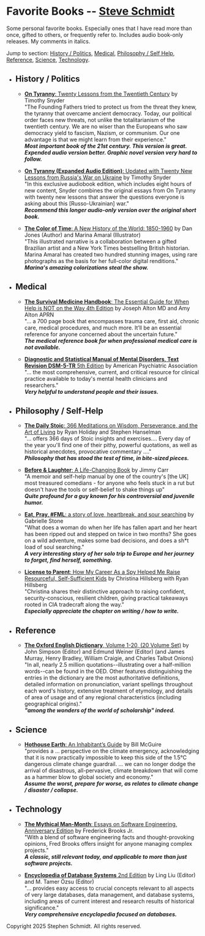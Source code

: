 
# Favorite Books -- [Steve Schmidt](https://steve.czmyt.com)

Some personal favorite books.
Especially ones that I have read more than once, gifted to others, or frequently refer to.
Includes audio book-only releases.
My comments in italics.

Jump to section: [History / Politics](#History-Politics), [Medical](#Medical), [Philosophy / Self Help](#Philosophy-Self-Help), [Reference](#Reference), [Science](#Science), [Technology](#Technology).

- ## <a name="History-Politics">History / Politics</a>

    - [**On Tyranny**: Twenty Lessons from the Twentieth Century](https://www.amazon.com/Tyranny-Twenty-Lessons-Twentieth-Century/dp/0804190119)
        by Timothy Snyder
        <br />"The Founding Fathers tried to protect us from the threat they knew, the tyranny that overcame ancient democracy. Today, our political order faces new threats, not unlike the totalitarianism of the twentieth century. We are no wiser than the Europeans who saw democracy yield to fascism, Nazism, or communism. Our one advantage is that we might learn from their experience."
        <br />***Most important book of the 21st century.  This version is great.  Expended audio version better.  Graphic novel version very hard to follow.***

    - [**On Tyranny (Expanded Audio Edition)**: Updated with Twenty New Lessons from Russia's War on Ukraine](https://www.amazon.com/Tyranny-Expanded-Audio-Updated-Lessons/dp/B09VMR31RT)
        by Timothy Snyder
        <br />"In this exclusive audiobook edition, which includes eight hours of new content, Snyder combines the original essays from On Tyranny with twenty new lessons that answer the questions everyone is asking about this [Russo-Ukrainian] war."
        <br />***Recommend this longer audio-only version over the original short book.***

    - [**The Color of Time**: A New History of the World: 1850-1960](https://www.amazon.com/Color-Time-History-World-1850-1960/dp/1643130544)
        by Dan Jones (Author) and Marina Amaral (Illustrator)
        <br />"This illustrated narrative is a collaboration between a gifted Brazilian artist and a New York Times bestselling British historian. Marina Amaral has created two hundred stunning images, using rare photographs as the basis for her full-color digital renditions."
        <br />***Marina's amazing colorizations steal the show.***

- ## <a name="Medical">Medical</a>

    - [**The Survival Medicine Handbook**: The Essential Guide for When Help is NOT on the Way 4th Edition](https://www.amazon.com/Survival-Medicine-Handbook-Essential-Guide-dp-0988872501/dp/0988872501)
        by Joseph Alton MD and Amy Alton APRN
        <br />"… a 700 page book that encompasses trauma care, first aid, chronic care, medical procedures, and much more. It’ll be an essential reference for anyone concerned about the uncertain future."
        <br />***The medical reference book for when professional medical care is not available.***

    - [**Diagnostic and Statistical Manual of Mental Disorders, Text Revision DSM-5-TR** 5th Edition](https://www.amazon.com/Diagnostic-Statistical-Disorders-Revision-Dsm-5-tr/dp/0890425760)
        by American Psychiatric Association
        <br />"… the most comprehensive, current, and critical resource for clinical practice available to today's mental health clinicians and researchers."
        <br />***Very helpful to understand people and their issues.***

- ## <a name="Philosophy-Self-Help">Philosophy / Self-Help</a>

    - [**The Daily Stoic**: 366 Meditations on Wisdom, Perseverance, and the Art of Living](https://www.amazon.com/Daily-Stoic-Meditations-Wisdom-Perseverance/dp/0735211736)
        by Ryan Holiday and Stephen Hanselman
        <br />"… offers 366 days of Stoic insights and exercises….  Every day of the year you'll find one of their pithy, powerful quotations, as well as historical anecdotes, provocative commentary …."
        <br />***Philosophy that has stood the test of time, in bite-sized pieces.***

    - [**Before & Laughter**: A Life-Changing Book](https://www.amazon.com/Before-Laughter-Life-Changing-Jimmy-Carr/dp/B09HG18CYW)
        by Jimmy Carr
        <br />"A memoir and self-help manual by one of the country's [the UK] most treasured comedians - for anyone who feels stuck in a rut but doesn't have the tools or self-belief to shake things up"
        <br />***Quite profound for a guy known for his controversial and juvenile humor.***

    - [**Eat, Pray, #FML**: a story of love, heartbreak, and sour searching](https://www.amazon.com/dp/1733963707)
        by Gabrielle Stone
        <br />"What does a woman do when her life has fallen apart and her heart has been ripped out and stepped on twice in two months? She goes on a wild adventure, makes some bad decisions, and does a sh*t load of soul searching."
        <br />***A very interesting story of her solo trip to Europe and her journey to forget, find herself, something.***

    - [**License to Parent**: How My Career As a Spy Helped Me Raise Resourceful, Self-Sufficient Kids](https://www.amazon.com/License-Parent-Career-Resourceful-Self-Sufficient/dp/0593191110)
        by Christina Hillsberg with Ryan Hillsberg
        <br />"Christina shares their distinctive approach to raising confident, security-conscious, resilient children, giving practical takeaways rooted in CIA tradecraft along the way."
        <br />***Especially appreciate the chapter on writing / how to write.***

- ## <a name="Reference">Reference</a>

    - [**The Oxford English Dictionary**, Volume 1-20, (20 Volume Set)](https://www.amazon.com/Oxford-English-Dictionary-Vols-1-20/dp/0198611862)
        by John Simpson (Editor) and Edmund Weiner (Editor) (and James Murray, Henry Bradley, William Craigie, and Charles Talbut Onions)
        <br />"In all, nearly 2.5 million quotations--illustrating over a half-million words--can be found in the OED. Other features distinguishing the entries in the dictionary are the most authoritative definitions, detailed information on pronunciation, variant spellings throughout each word's history, extensive treatment of etymology, and details of area of usage and of any regional characteristics (including geographical origins)."
        <br />***"among the wonders of the world of scholarship" indeed.***

- ## <a name="Science">Science</a>

    - [**Hothouse Earth**: An Inhabitant’s Guide](https://www.amazon.com/Hothouse-Earth-Inhabitants-Bill-McGuire/dp/1785789201)
        by Bill McGuire
        <br />"provides a … perspective on the climate emergency, acknowledging that it is now practically impossible to keep this side of the 1.5°C dangerous climate change guardrail.  … we can no longer dodge the arrival of disastrous, all-pervasive, climate breakdown that will come as a hammer blow to global society and economy."
        <br />***Assume the worst, prepare for worse, as relates to climate change / disaster / collapse.***

- ## <a name="Technology">Technology</a>

    - [**The Mythical Man-Month**: Essays on Software Engineering, Anniversary Edition](https://www.amazon.com/Mythical-Man-Month-Software-Engineering-Anniversary/dp/0201835959)
        by Frederick Brooks Jr.
        <br />"With a blend of software engineering facts and thought-provoking opinions, Fred Brooks offers insight for anyone managing complex projects."
        <br />***A classic, still relevant today, and applicable to more than just software projects.***

    - [**Encyclopedia of Database Systems** 2nd Edition](https://www.amazon.com/Encyclopedia-Database-Systems-Ling-Liu-ebook/dp/B07FXTBD1P)
        by Ling Liu (Editor) and M. Tamer Özsu (Editor)
        <br />"… provides easy access to crucial concepts relevant to all aspects of very large databases, data management, and database systems, including areas of current interest and research results of historical significance."
        <br />***Very comprehensive encyclopedia focused on databases.***

Copyright 2025 Stephen Schmidt.  All rights reserved.

